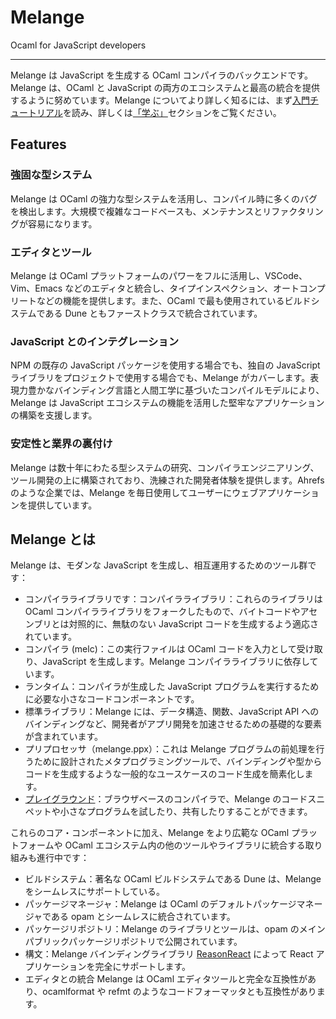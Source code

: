 # Melange

Ocaml for JavaScript developers

---

Melange は JavaScript を生成する OCaml コンパイラのバックエンドです。Melange は、OCaml と JavaScript の両方のエコシステムと最高の統合を提供するように努めています。Melange についてより詳しく知るには、まず[入門チュートリアル](https://melange.re/v2.2.0/getting-started/)を読み、詳しくは[「学ぶ」](https://melange.re/v2.2.0/new-to-ocaml/)セクションをご覧ください。

## Features

### 強固な型システム

Melange は OCaml の強力な型システムを活用し、コンパイル時に多くのバグを検出します。大規模で複雑なコードベースも、メンテナンスとリファクタリングが容易になります。

### エディタとツール

Melange は OCaml プラットフォームのパワーをフルに活用し、VSCode、Vim、Emacs などのエディタと統合し、タイプインスペクション、オートコンプリートなどの機能を提供します。また、OCaml で最も使用されているビルドシステムである Dune ともファーストクラスで統合されています。

### JavaScript とのインテグレーション

NPM の既存の JavaScript パッケージを使用する場合でも、独自の JavaScript ライブラリをプロジェクトで使用する場合でも、Melange がカバーします。表現力豊かなバインディング言語と人間工学に基づいたコンパイルモデルにより、Melange は JavaScript エコシステムの機能を活用した堅牢なアプリケーションの構築を支援します。

### 安定性と業界の裏付け

Melange は数十年にわたる型システムの研究、コンパイラエンジニアリング、ツール開発の上に構築されており、洗練された開発者体験を提供します。Ahrefs のような企業では、Melange を毎日使用してユーザーにウェブアプリケーションを提供しています。

## Melange とは

Melange は、モダンな JavaScript を生成し、相互運用するためのツール群です：

- コンパイラライブラリです：コンパイラライブラリ：これらのライブラリは OCaml コンパイラライブラリをフォークしたもので、バイトコードやアセンブリとは対照的に、無駄のない JavaScript コードを生成するよう適応されています。
- コンパイラ (melc)：この実行ファイルは OCaml コードを入力として受け取り、JavaScript を生成します。Melange コンパイラライブラリに依存しています。
- ランタイム：コンパイラが生成した JavaScript プログラムを実行するために必要な小さなコードコンポーネントです。
- 標準ライブラリ：Melange には、データ構造、関数、JavaScript API へのバインディングなど、開発者がアプリ開発を加速させるための基礎的な要素が含まれています。
- プリプロセッサ（melange.ppx）：これは Melange プログラムの前処理を行うために設計されたメタプログラミングツールで、バインディングや型からコードを生成するような一般的なユースケースのコード生成を簡素化します。
- [プレイグラウンド](https://melange.re/v2.2.0/playground)：ブラウザベースのコンパイラで、Melange のコードスニペットや小さなプログラムを試したり、共有したりすることができます。

これらのコア・コンポーネントに加え、Melange をより広範な OCaml プラットフォームや OCaml エコシステム内の他のツールやライブラリに統合する取り組みも進行中です：

- ビルドシステム：著名な OCaml ビルドシステムである Dune は、Melange をシームレスにサポートしている。
- パッケージマネージャ：Melange は OCaml のデフォルトパッケージマネージャである opam とシームレスに統合されています。
- パッケージリポジトリ：Melange のライブラリとツールは、opam のメインパブリックパッケージリポジトリで公開されています。
- 構文：Melange バインディングライブラリ [ReasonReact](https://reasonml.github.io/reason-react/) によって React アプリケーションを完全にサポートします。
- エディタとの統合 Melange は OCaml エディタツールと完全な互換性があり、ocamlformat や refmt のようなコードフォーマッタとも互換性があります。
